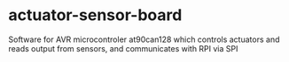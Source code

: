 # actuator-sensor-board
Software for AVR microcontroler at90can128 which controls actuators and reads output from sensors, and communicates with RPI via SPI
